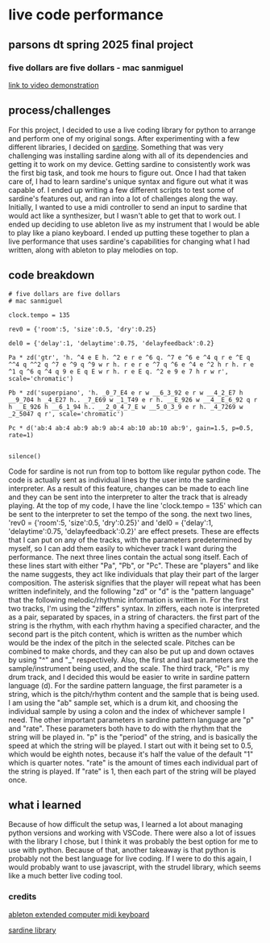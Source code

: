 # live code performance
## parsons dt spring 2025 final project
### five dollars are five dollars - mac sanmiguel

[link to video demonstration](https://vimeo.com/1083566309?share=copy)

## process/challenges

For this project, I decided to use a live coding library for python to arrange and perform one of my original songs. After experimenting with a few different libraries, I decided on [sardine](https://github.com/Bubobubobubobubo/sardine). Something that was very challenging was installing sardine along with all of its dependencies and getting it to work on my device. Getting sardine to consistently work was the first big task, and took me hours to figure out. Once I had that taken care of, I had to learn sardine's unique syntax and figure out what it was capable of. I ended up writing a few different scripts to test some of sardine's features out, and ran into a lot of challenges along the way. Initially, I wanted to use a midi controller to send an input to sardine that would act like a synthesizer, but I wasn't able to get that to work out. I ended up deciding to use ableton live as my instrument that I would be able to play like a piano keyboard. I ended up putting these together to plan a live performance that uses sardine's capabilities for changing what I had written, along with ableton to play melodies on top.

## code breakdown
```
# five dollars are five dollars 
# mac sanmiguel

clock.tempo = 135

rev0 = {'room':5, 'size':0.5, 'dry':0.25}

del0 = {'delay':1, 'delaytime':0.75, 'delayfeedback':0.2}

Pa * zd('gtr', 'h. ^4 e E h. ^2 e r e ^6 q. ^7 e ^6 e ^4 q r e ^E q ^^4 q ^^2 q ^7 e ^9 q ^9 w r h. r e r e ^7 q ^6 e ^4 e ^2 h r h. r e ^1 q ^6 q ^4 q 9 e E q E w r h. r e E q. ^2 e 9 e 7 h r w r', scale='chromatic')

Pb * zd('superpiano', 'h. _0_7_E4 e r w __6_3_92 e r w __4_2_E7 h __9_704 h _4_E27 h.. _7_E69 w _1_T49 e r h. __E_926 w __4__E_6_92 q r h __E_926 h __6_1_94 h.. __2_0_4_7_E w __5_0_3_9 e r h. _4_7269 w _2_5047 q r', scale='chromatic')

Pc * d('ab:4 ab:4 ab:9 ab:9 ab:4 ab:10 ab:10 ab:9', gain=1.5, p=0.5, rate=1)


silence()
```
Code for sardine is not run from top to bottom like regular python code. The code is actually sent as individual lines by the user into the sardine interpreter. As a result of this feature, changes can be made to each line and they can be sent into the interpreter to alter the track that is already playing.
At the top of my code, I have the line 'clock.tempo = 135' which can be sent to the interpreter to set the tempo of the song. the next two lines, 'rev0 = {'room':5, 'size':0.5, 'dry':0.25}' and 'del0 = {'delay':1, 'delaytime':0.75, 'delayfeedback':0.2}' are effect presets. These are effects that I can put on any of the tracks, with the parameters predetermined by myself, so I can add them easily to whichever track I want during the performance. The next three lines contain the actual song itself. Each of these lines start with either "Pa", "Pb", or "Pc". These are "players" and like the name suggests, they act like individuals that play their part of the larger composition. The asterisk signifies that the player will repeat what has been written indefinitely, and the following "zd" or "d" is the "pattern language" that the following melodic/rhythmic information is written in. For the first two tracks, I'm using the "ziffers" syntax. In ziffers, each note is interpreted as a pair, separated by spaces, in a string of characters. the first part of the string is the rhythm, with each rhythm having a specified character, and the second part is the pitch content, which is written as the number which would be the index of the pitch in the selected scale. Pitches can be combined to make chords, and they can also be put up and down octaves by using "^" and "_" respectively. Also, the first and last parameters are the sample/instrument being used, and the scale. The third track, "Pc" is my drum track, and I decided this would be easier to write in sardine pattern language (d). For the sardine pattern language, the first parameter is a string, which is the pitch/rhythm content and the sample that is being used. I am using the "ab" sample set, which is a drum kit, and choosing the individual sample by using a colon and the index of whichever sample I need. The other important parameters in sardine pattern language are "p" and "rate". These parameters both have to do with the rhythm that the string will be played in. "p" is the "period" of the string, and is basically the speed at which the string will be played. I start out with it being set to 0.5, which would be eighth notes, because it's half the value of the default "1" which is quarter notes. "rate" is the amount of times each individual part of the string is played. If "rate" is 1, then each part of the string will be played once. 

## what i learned
Because of how difficult the setup was, I learned a lot about managing python versions and working with VSCode. There were also a lot of issues with the library I chose, but I think it was probably the best option for me to use with python. Because of that, another takeaway is that python is probably not the best language for live coding. If I were to do this again, I would probably want to use javascript, with the strudel library, which seems like a much better live coding tool.

### credits
[ableton extended computer midi keyboard](https://abletonkurse.gumroad.com/)

[sardine library](https://github.com/Bubobubobubobubo/sardine)

